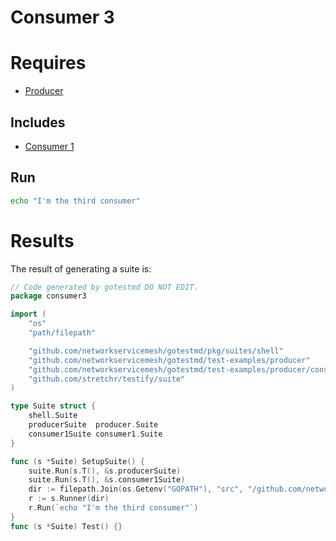 # Consumer 3

# Requires

- [Producer](../)

## Includes

- [Consumer 1](../Consumer1)

## Run

```bash
echo "I'm the third consumer"
```

# Results

The result of generating a suite is:
```go
// Code generated by gotestmd DO NOT EDIT.
package consumer3

import (
	"os"
	"path/filepath"

	"github.com/networkservicemesh/gotestmd/pkg/suites/shell"
	"github.com/networkservicemesh/gotestmd/test-examples/producer"
	"github.com/networkservicemesh/gotestmd/test-examples/producer/consumer1"
	"github.com/stretchr/testify/suite"
)

type Suite struct {
	shell.Suite
	producerSuite  producer.Suite
	consumer1Suite consumer1.Suite
}

func (s *Suite) SetupSuite() {
	suite.Run(s.T(), &s.producerSuite)
	suite.Run(s.T(), &s.consumer1Suite)
	dir := filepath.Join(os.Getenv("GOPATH"), "src", "/github.com/networkservicemesh/gotestmd/examples/Producer/Consumer3")
	r := s.Runner(dir)
	r.Run(`echo "I'm the third consumer"`)
}
func (s *Suite) Test() {}
```